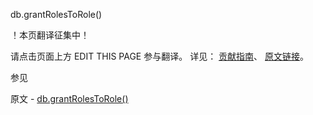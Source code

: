  db.grantRolesToRole()

 ！本页翻译征集中！

请点击页面上方 EDIT THIS PAGE 参与翻译。
详见：
[贡献指南]( https://github.com/whaleal/MongoDB-Manual-zh/blob/master/CONTRIBUTING.md )、
[原文链接](  https://docs.mongodb.com/manual/reference/method/db.grantRolesToRole/  )。

 参见

原文 - [db.grantRolesToRole()]( https://docs.mongodb.com/manual/reference/method/db.grantRolesToRole/ )

